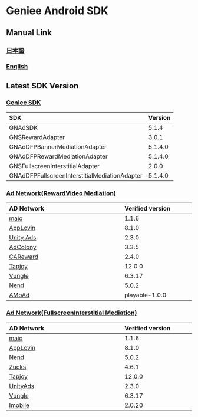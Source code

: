 # Geniee Android SDK

## Manual Link

### [日本語](SDK-Manual-ja.md)

### [English](SDK-Manual-en.md)

## Latest SDK Version
### [Geniee SDK](https://developers.geniee.co.jp/android/)

|SDK| Version |
|:--|:--|
|GNAdSDK| 5.1.4 |
|GNSRewardAdapter |3.0.1|
|GNAdDFPBannerMediationAdapter|5.1.4.0|
|GNAdDFPRewardMediationAdapter|5.1.4.0|
|GNSFullscreenInterstitialAdapter |2.0.0|
|GNAdDFPFullscreenInterstitialMediationAdapter|5.1.4.0|

### [Ad Network(RewardVideo Mediation)](https://developers.geniee.co.jp/android/reward/)

| AD Network　　　　　　　　　　　　　 | Verified version　　　　|
|:-----------|:------------|
| [maio](https://developers.geniee.co.jp/android/reward/mediation/RewardVideo-Ads-Integration-ADNW-Maio-For-Android.html) | 1.1.6 |
| [AppLovin](https://developers.geniee.co.jp/android/reward/mediation/RewardVideo-Ads-Integration-ADNW-Applovin-For-Android.html) | 8.1.0 | 
| [Unity Ads](https://developers.geniee.co.jp/android/reward/mediation/RewardVideo-Ads-Integration-ADNW-UnityAds-For-Android.html) | 2.3.0 | 
| [AdColony](https://developers.geniee.co.jp/android/reward/mediation/RewardVideo-Ads-Integration-ADNW-AdColony-For-Android.html) | 3.3.5 | 
| [CAReward](https://developers.geniee.co.jp/android/reward/mediation/RewardVideo-Ads-Integration-ADNW-CAReward-For-Android.html) | 2.4.0 | 
| [Tapjoy](https://developers.geniee.co.jp/android/reward/mediation/RewardVideo-Ads-Integration-ADNW-Tapjoy-For-Android.html) | 12.0.0 | 
| [Vungle](https://developers.geniee.co.jp/android/reward/mediation/RewardVideo-Ads-Integration-ADNW-Vungle-For-Android.html) | 6.3.17 | 
| [Nend](https://developers.geniee.co.jp/android/reward/mediation/RewardVideo-Ads-Integration-ADNW-Nend-For-Android.html) | 5.0.2 | 
| [AMoAd](https://developers.geniee.co.jp/android/reward/mediation/RewardVideo-Ads-Integration-ADNW-Amoad-For-Android.html) | playable-1.0.0 | 

### [Ad Network(FullscreenInterstitial Mediation)](https://developers.geniee.co.jp/android/fullscreen-interstitial/)

| AD Network　　　　　　　　　　　　　 | Verified version　　　　|
|:-----------|:------------|
| [maio](https://developers.geniee.co.jp/android/fullscreen-interstitial/mediation/FullscreenInterstitial-Ads-Integration-ADNW-Maio-For-Android.html) | 1.1.6 |
| [AppLovin](https://developers.geniee.co.jp/android/fullscreen-interstitial/mediation/FullscreenInterstitial-Ads-Integration-ADNW-Applovin-For-Android.html) | 8.1.0 | 
| [Nend](https://developers.geniee.co.jp/android/fullscreen-interstitial/mediation/FullscreenInterstitial-Ads-Integration-ADNW-Nend-For-Android.html) | 5.0.2 | 
| [Zucks](https://developers.geniee.co.jp/android/fullscreen-interstitial/mediation/FullscreenInterstitial-Ads-Integration-ADNW-Zucks-For-Android.html) | 4.6.1 |  
| [Tapjoy](https://developers.geniee.co.jp/android/fullscreen-interstitial/mediation/FullscreenInterstitial-Ads-Integration-ADNW-Tapjoy-For-Android.html) | 12.0.0 |
| [UnityAds](https://developers.geniee.co.jp/android/fullscreen-interstitial/mediation/FullscreenInterstitial-Ads-Integration-ADNW-UnityAds-For-Android.html) | 2.3.0 |
| [Vungle](https://developers.geniee.co.jp/android/fullscreen-interstitial/mediation/FullscreenInterstitial-Ads-Integration-ADNW-Vungle-For-Android.html) | 6.3.17 |
| [Imobile](https://developers.geniee.co.jp/android/fullscreen-interstitial/mediation/FullscreenInterstitial-Ads-Integration-ADNW-Imobile-For-Android.html) | 2.0.20 |

